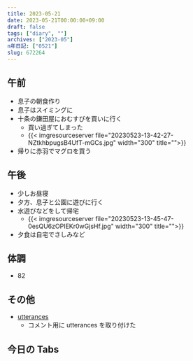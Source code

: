 ```yaml
---
title: 2023-05-21
date: 2023-05-21T00:00:00+09:00
draft: false
tags: ["diary", ""]
archives: ["2023-05"]
n年日記: ["0521"]
slug: 672264
---
```


## 午前

- 息子の朝食作り
- 息子はスイミングに
- 十条の鎌田屋におむすびを買いに行く
  - 買い過ぎてしまった
  - {{< imgresourceserver file="20230523-13-42-27-NZtkhbpugsB4UfT-mGCs.jpg" width="300" title="">}}
- 帰りに赤羽でマグロを買う

## 午後

- 少しお昼寝
- 夕方、息子と公園に遊びに行く
- 水遊びなどをして帰宅
  - {{< imgresourceserver file="20230523-13-45-47-0esQU6zOPIEKr0wGjsHf.jpg" width="300" title="">}}
- 夕食は自宅でさしみなど

## 体調

- 82

## その他

- [utterances](https://utteranc.es/)
  - コメント用に utterances を取り付けた

## 今日の Tabs
